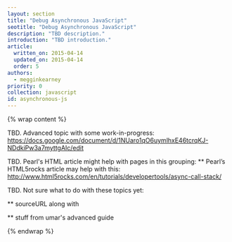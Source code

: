 ```yaml
---
layout: section
title: "Debug Asynchronous JavaScript"
seotitle: "Debug Asynchronous JavaScript"
description: "TBD description."
introduction: "TBD introduction."
article:
  written_on: 2015-04-14
  updated_on: 2015-04-14
  order: 5
authors:
  - megginkearney
priority: 0
collection: javascript
id: asynchronous-js
---
```


{% wrap content %}

TBD. Advanced topic with some work-in-progress: https://docs.google.com/document/d/1NUaro1qO6uymlhxE46tcrqKJ-NDdkiPw3a7myttgAIc/edit

TBD. Pearl's HTML article might help with pages in this grouping: ** Pearl’s HTML5rocks article may help with this: http://www.html5rocks.com/en/tutorials/developertools/async-call-stack/

TBD. Not sure what to do with these topics yet:

** sourceURL along with

** stuff from umar's advanced guide

{% endwrap %}